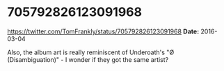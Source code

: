 # 705792826123091968
https://twitter.com/TomFrankly/status/705792826123091968
**Date:** 2016-03-04

Also, the album art is really reminiscent of Underoath's "Ø (Disambiguation)" - I wonder if they got the same artist?
